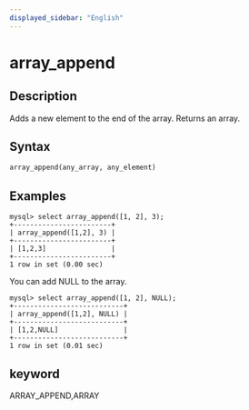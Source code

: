 ```yaml
---
displayed_sidebar: "English"
---
```


# array_append

## Description

Adds a new element to the end of the array. Returns an array.

## Syntax

```Haskell
array_append(any_array, any_element)
```

## Examples

```plain text
mysql> select array_append([1, 2], 3);
+------------------------+
| array_append([1,2], 3) |
+------------------------+
| [1,2,3]                |
+------------------------+
1 row in set (0.00 sec)

```

You can add NULL to the array.

```plain text
mysql> select array_append([1, 2], NULL);
+---------------------------+
| array_append([1,2], NULL) |
+---------------------------+
| [1,2,NULL]                |
+---------------------------+
1 row in set (0.01 sec)

```

## keyword

ARRAY_APPEND,ARRAY
